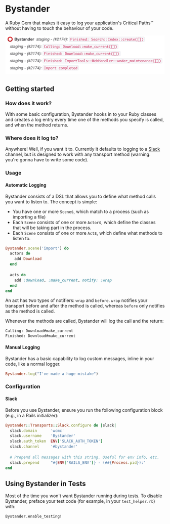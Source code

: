 # Bystander

A Ruby Gem that makes it easy to log your application's Critical Paths™ without
having to touch the behaviour of your code.

![Bystander in action, in a Slack channel](/screenshot.png?raw=true)

## Getting started

### How does it work?

With some basic configuration, Bystander hooks in to your Ruby classes
and creates a log entry every time one of the methods you specify is
called, and when the method returns.

### Where does it log to?

Anywhere! Well, if you want it to. Currently it defaults to logging to a
[Slack](https://slack.com) channel, but is designed to work with any
transport method (warning: you're gonna have to write some code).

### Usage

#### Automatic Logging

Bystander consists of a DSL that allows you to define what method calls
you want to listen to. The concept is simple:

* You have one or more `Scene`s, which match to a process (such as
  importing a file)
* Each `Scene` consists of one or more `Actor`s, which define the
  classes that will be taking part in the process.
* Each `Scene` consists of one or more `Act`s, which define what methods
  to listen to.

```ruby
Bystander.scene('import') do
  actors do
    add Download
  end

  acts do
    add :download, :make_current, notify: :wrap
  end
end
```

An act has two types of notifiers: `wrap` and `before`. `wrap` notifies
your transport before and after the method is called, whereas `before`
only notifies as the method is called.

Whenever the methods are called, Bystander will log the call and the
return:

```
Calling: Download#make_current
Finished: Download#make_current
```

#### Manual Logging

Bystander has a basic capability to log custom messages, inline in your
code, like a normal logger.

```ruby
Bystander.log("I've made a huge mistake")
```

### Configuration

#### Slack

Before you use Bystander, ensure you run the following configuration
block (e.g., in a Rails initializer):

```ruby
Bystander::Transports::Slack.configure do |slack|
  slack.domain      'wcmc'
  slack.username    'Bystander'
  slack.auth_token  ENV['SLACK_AUTH_TOKEN']
  slack.channel     '#bystander'

  # Prepend all messages with this string. Useful for env info, etc.
  slack.prepend     "#{ENV['RAILS_ENV']} - (##{Process.pid}):"
end
```

## Using Bystander in Tests

Most of the time you won't want Bystander running during tests. To
disable Bystander, preface your test code (for example, in your
`test_helper.rb`) with:

```
Bystander.enable_testing!
```
